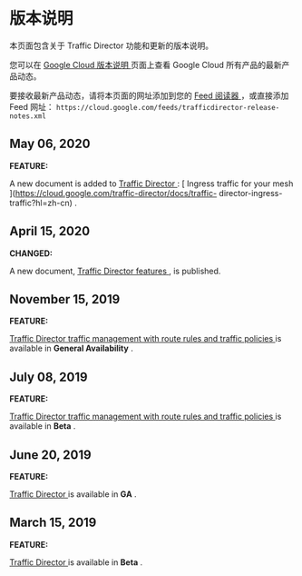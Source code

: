 #  版本说明

本页面包含关于 Traffic Director 功能和更新的版本说明。

您可以在 [ Google Cloud 版本说明 ](https://cloud.google.com/release-notes?hl=zh-cn)
页面上查看 Google Cloud 所有产品的最新产品动态。

要接收最新产品动态，请将本页面的网址添加到您的 [ Feed 阅读器
](https://wikipedia.org/wiki/Comparison_of_feed_aggregators) ，或直接添加 Feed 网址： `
https://cloud.google.com/feeds/trafficdirector-release-notes.xml `

##  May 06, 2020

**FEATURE:**

A new document is added to [ Traffic Director
](https://cloud.google.com/traffic-director/docs?hl=zh-cn) : [ Ingress traffic
for your mesh ](https://cloud.google.com/traffic-director/docs/traffic-
director-ingress-traffic?hl=zh-cn) .

##  April 15, 2020

**CHANGED:**

A new document, [ Traffic Director features
](https://cloud.google.com/traffic-director/docs/features?hl=zh-cn) , is
published.

##  November 15, 2019

**FEATURE:**

[ Traffic Director traffic management with route rules and traffic policies
](https://cloud.google.com/traffic-director/docs/traffic-control?hl=zh-cn) is
available in **General Availability** .

##  July 08, 2019

**FEATURE:**

[ Traffic Director traffic management with route rules and traffic policies
](https://cloud.google.com/traffic-director/docs/traffic-control?hl=zh-cn) is
available in **Beta** .

##  June 20, 2019

**FEATURE:**

[ Traffic Director ](https://cloud.google.com/traffic-director/docs?hl=zh-cn)
is available in **GA** .

##  March 15, 2019

**FEATURE:**

[ Traffic Director ](https://cloud.google.com/traffic-director/docs?hl=zh-cn)
is available in **Beta** .

